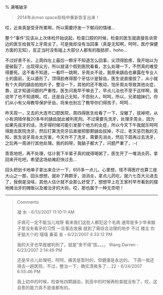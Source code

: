 % 满嘴破牙

> 2014年从msn space存档中重新恢复出来！

哎，近来真是受牙所累啊，所以需要抒发一下郁闷的情绪...

整个“事件”应该从上次体检开始说起，检查口腔的时候，检查的医生就直接告诉旁边的医生给我写上牙周炎了，可是我却没有当回事（真是无知啊，呵呵，医疗保健方面的无知），反正当时没有碰上大部分人都有的脂肪肝，hoho...

不过好景不长，上周四左上最后一颗牙不知道怎么回事，尖顶得脸疼，我开始以为是破裂了，出现得尖刃，所以就请个假到医院看看，怎么处理一下，不然真的难受得要死。这不看不知道，一看吓一跳啊，牙周炎不说，我原来龋齿也暴露在专业人士的面前，无以遁形了。顶得脸疼得那个牙估计是智齿，医生说直接拔了，从小就有个大洞的龋齿拍拍片子，整治一下，其他的还不敢动，怕牙周炎导致其他炎症，靠，这才知道问题的严重性。医生问我早干嘛去了，早点儿治也不至于这样啊，我说早了也不知道啊。哎，还是自己无知，不怨别人，呵呵，所以，兄弟姐妹们，你们从小有父母教导保护牙齿，将来也别忘了教导你们得孩子，呵呵...

昨天周一，又去的大连市口腔医院，周四得医生给看了一下，没辙了，拔掉吧，从小有洞陪伴我20多年的龋齿就此被判死刑。不过需要先洗牙，处理牙周炎，因为如果先拔牙的话，洗牙得时候可能引发那个地方的炎症，所以今天下午我就乐呵呵得跑去医院洗牙，然后打算洗完牙后直接把那颗龋齿拔掉，不过，老天惩罚我的无知，医生说牙周炎太厉害，今天作不了洗牙，需要先消炎，然后下周再过去洗牙，之后再一周进行其他处理。我的妈呀，我脑子都大了，问题严重了，:-(

乖乖地吧，再不处理，估计我下半辈子真的就得喝粥了，医生开了一堆消炎药，拿回来开吃吧，希望这场劫难赶快过去...

回头把划卡地单子拿出来合计一下，655多一点儿，心里想，怪不得医疗也算三座大山之一那，回头想想，就补了两颗牙，消消炎，拿点儿药吃，就六七百大元进去了，我倒是没啥，其他人估计就不会那么好受了，想想早上在王家村早市看到的摆地摊治牙的摊贩以及被治牙的大妈，哎，那也属于一种无奈吧！


----------------------------------------------

<blockquote>
Comments

凝 水 - 6/13/2007 11:10:11 AM

牙病可一定不能当儿戏呀
看来我们这批人都犯这个毛病 通常是多少年来脑子里没有看牙的习惯 一旦事态发展 就到了需综合治理的地步
不过 楼主 你牙挺大个的
嘻嘻
春英 金 - 6/22/2007 4:33:12 PM

我的大牙也早就被判刑了，就是“舍不得”拔。。。。
Wang Darren - 6/23/2007 3:14:49 PM

还是早点儿处理吧，呵呵，痛苦是暂时的，但健康是永远的。
下周一我还得去一趟医院，不过，整治一下，确实清爽多了...
22 - 6/24/2007 6:55:46 PM

我上初中的时候，检查有四颗龋齿，到高中的时候再检查就没有了，哎，这自愈的能力真不是谁都有的。
</blockquote>